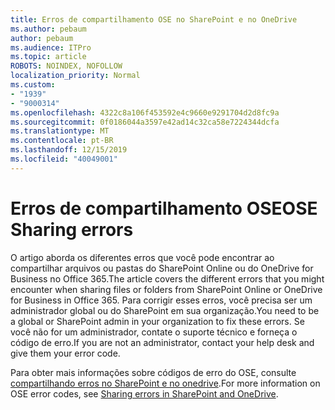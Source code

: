 ```yaml
---
title: Erros de compartilhamento OSE no SharePoint e no OneDrive
ms.author: pebaum
author: pebaum
ms.audience: ITPro
ms.topic: article
ROBOTS: NOINDEX, NOFOLLOW
localization_priority: Normal
ms.custom:
- "1939"
- "9000314"
ms.openlocfilehash: 4322c8a106f453592e4c9660e9291704d2d8fc9a
ms.sourcegitcommit: 0f0186044a3597e42ad14c32ca58e7224344dcfa
ms.translationtype: MT
ms.contentlocale: pt-BR
ms.lasthandoff: 12/15/2019
ms.locfileid: "40049001"
---
```

# <a name="ose-sharing-errors"></a><span data-ttu-id="a62e0-102">Erros de compartilhamento OSE</span><span class="sxs-lookup"><span data-stu-id="a62e0-102">OSE Sharing errors</span></span>

<span data-ttu-id="a62e0-103">O artigo aborda os diferentes erros que você pode encontrar ao compartilhar arquivos ou pastas do SharePoint Online ou do OneDrive for Business no Office 365.</span><span class="sxs-lookup"><span data-stu-id="a62e0-103">The article covers the different errors that you might encounter when sharing files or folders from SharePoint Online or OneDrive for Business in Office 365.</span></span> <span data-ttu-id="a62e0-104">Para corrigir esses erros, você precisa ser um administrador global ou do SharePoint em sua organização.</span><span class="sxs-lookup"><span data-stu-id="a62e0-104">You need to be a global or SharePoint admin in your organization to fix these errors.</span></span> <span data-ttu-id="a62e0-105">Se você não for um administrador, contate o suporte técnico e forneça o código de erro.</span><span class="sxs-lookup"><span data-stu-id="a62e0-105">If you are not an administrator, contact your help desk and give them your error code.</span></span>

<span data-ttu-id="a62e0-106">Para obter mais informações sobre códigos de erro do OSE, consulte [compartilhando erros no SharePoint e no onedrive](https://docs.microsoft.com/sharepoint/sharepoint-onedrive-error-message).</span><span class="sxs-lookup"><span data-stu-id="a62e0-106">For more information on OSE error codes, see [Sharing errors in SharePoint and OneDrive](https://docs.microsoft.com/sharepoint/sharepoint-onedrive-error-message).</span></span>

